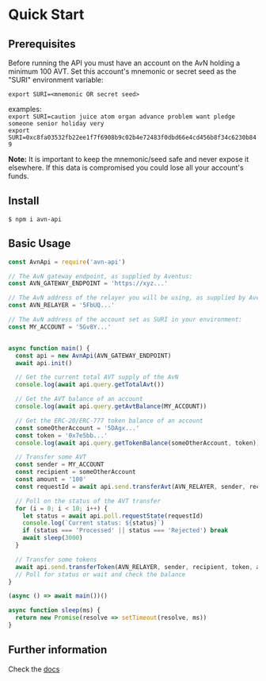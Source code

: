 # Quick Start

## Prerequisites
Before running the API you must have an account on the AvN holding a minimum 100 AVT. Set this account's mnemonic or secret seed as the "SURI" environment variable:
```
export SURI=<mnemonic OR secret seed>
```
examples: \
`export SURI=caution juice atom organ advance problem want pledge someone senior holiday very` \
`export SURI=0xc8fa03532fb22ee1f7f6908b9c02b4e72483f0dbd66e4cd456b8f34c6230b849`

**Note:** It is important to keep the mnemonic/seed safe and never expose it elsewhere. If this data is compromised you could lose all your account's funds.

## Install

```shell
$ npm i avn-api
```

## Basic Usage

```javascript
const AvnApi = require('avn-api')

// The AvN gateway endpoint, as supplied by Aventus:
const AVN_GATEWAY_ENDPOINT = 'https://xyz...'

// The AvN address of the relayer you will be using, as supplied by Aventus:
const AVN_RELAYER = '5FbUQ...'

// The AvN address of the account set as SURI in your environment:
const MY_ACCOUNT = '5Gv8Y...'


async function main() {
  const api = new AvnApi(AVN_GATEWAY_ENDPOINT)
  await api.init()

  // Get the current total AVT supply of the AvN
  console.log(await api.query.getTotalAvt())

  // Get the AVT balance of an account
  console.log(await api.query.getAvtBalance(MY_ACCOUNT))

  // Get the ERC-20/ERC-777 token balance of an account
  const someOtherAccount = '5DAgx...'
  const token = '0x7e5bb...'
  console.log(await api.query.getTokenBalance(someOtherAccount, token))

  // Transfer some AVT
  const sender = MY_ACCOUNT
  const recipient = someOtherAccount
  const amount = '100'
  const requestId = await api.send.transferAvt(AVN_RELAYER, sender, recipient, amount)

  // Poll on the status of the AVT transfer
  for (i = 0; i < 10; i++) {
    let status = await api.poll.requestState(requestId)
    console.log(`Current status: ${status}`)
    if (status === 'Processed' || status === 'Rejected') break
    await sleep(3000)
  }

  // Transfer some tokens  
  await api.send.transferToken(AVN_RELAYER, sender, recipient, token, amount)
  // Poll for status or wait and check the balance
}

(async () => await main())()

async function sleep(ms) {
  return new Promise(resolve => setTimeout(resolve, ms))
}
```

## Further information
Check the [docs](https://aventus-network-services.github.io/avn-gateway-docs/)
